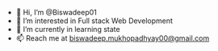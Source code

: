 - 👋 Hi, I’m @Biswadeep01
- 👀 I’m interested in Full stack Web Development
- 🌱 I’m currently in learning state
- 📫 Reach me at biswadeep.mukhopadhyay00@gmail.com 
